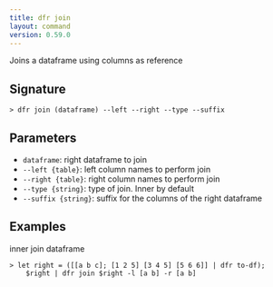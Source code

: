 ```yaml
---
title: dfr join
layout: command
version: 0.59.0
---
```


Joins a dataframe using columns as reference

## Signature

```> dfr join (dataframe) --left --right --type --suffix```

## Parameters

 -  `dataframe`: right dataframe to join
 -  `--left {table}`: left column names to perform join
 -  `--right {table}`: right column names to perform join
 -  `--type {string}`: type of join. Inner by default
 -  `--suffix {string}`: suffix for the columns of the right dataframe

## Examples

inner join dataframe
```shell
> let right = ([[a b c]; [1 2 5] [3 4 5] [5 6 6]] | dfr to-df);
    $right | dfr join $right -l [a b] -r [a b]
```

